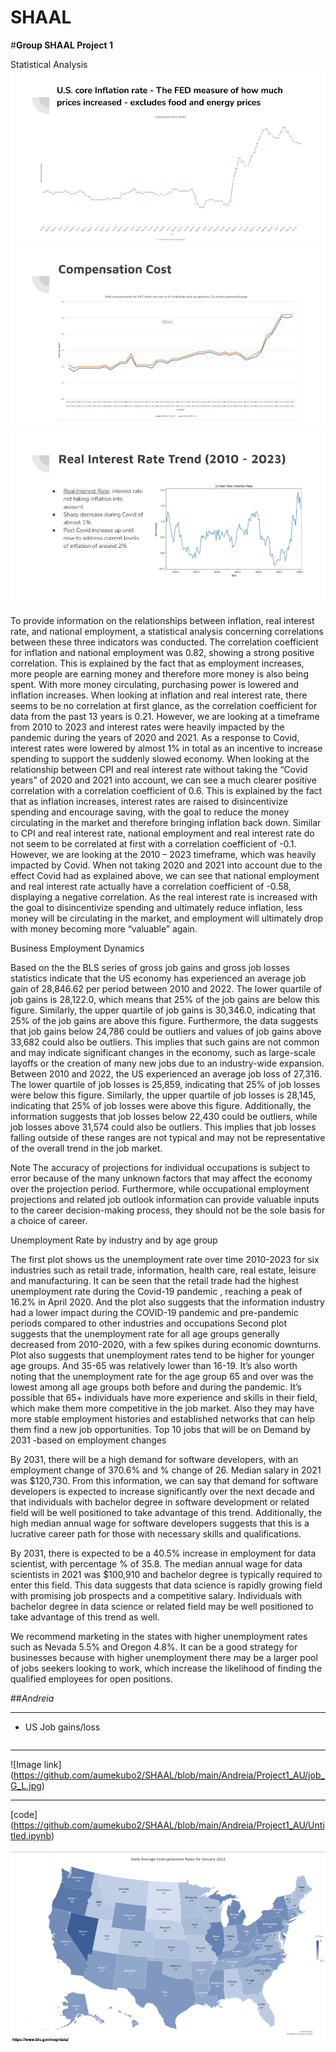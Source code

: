 # SHAAL
#**Group SHAAL Project 1**

Statistical Analysis
![Alt Text](https://github.com/aumekubo2/SHAAL/blob/main/Economic%20Analysis%20Slides/Project1.jpg)
![Alt Text](https://github.com/aumekubo2/SHAAL/blob/main/Economic%20Analysis%20Slides/Project1%20(1).jpg)
![Alt Text](https://github.com/aumekubo2/SHAAL/blob/main/Economic%20Analysis%20Slides/Project1%20(2).jpg)

To provide information on the relationships between inflation, real interest rate, and national employment, a statistical analysis concerning correlations between these three indicators was conducted. 
The correlation coefficient for inflation and national employment was 0.82, showing a strong positive correlation. This is explained by the fact that as employment increases, more people are earning money and therefore more money is also being spent. With more money circulating, purchasing power is lowered and inflation increases. 
When looking at inflation and real interest rate, there seems to be no correlation at first glance, as the correlation coefficient for data from the past 13 years is 0.21. However, we are looking at a timeframe from 2010 to 2023 and interest rates were heavily impacted by the pandemic during the years of 2020 and 2021. As a response to Covid, interest rates were lowered by almost 1% in total as an incentive to increase spending to support the suddenly slowed economy. When looking at the relationship between CPI and real interest rate without taking the “Covid years” of 2020 and 2021 into account, we can see a much clearer positive correlation with a correlation coefficient of 0.6. This is explained by the fact that as inflation increases, interest rates are raised to disincentivize spending and encourage saving, with the goal to reduce the money circulating in the market and therefore bringing inflation back down. 
Similar to CPI and real interest rate, national employment and real interest rate do not seem to be correlated at first with a correlation coefficient of -0.1. However, we are looking at the 2010 – 2023 timeframe, which was heavily impacted by Covid. When not taking 2020 and 2021 into account due to the effect Covid had as explained above, we can see that national employment and real interest rate actually have a correlation coefficient of -0.58, displaying a negative correlation. As the real interest rate is increased with the goal to disincentivize spending and ultimately reduce inflation, less money will be circulating in the market, and employment will ultimately drop with money becoming more “valuable” again. 

Business Employment Dynamics

Based on the the BLS series of gross job gains and gross job losses statistics indicate that the US economy has experienced an average job gain of 28,846.62 per period between 2010 and 2022. The lower quartile of job gains is 28,122.0, which means that 25% of the job gains are below this figure. Similarly, the upper quartile of job gains is 30,346.0, indicating that 25% of the job gains are above this figure.
Furthermore, the data suggests that job gains below 24,786 could be outliers and values of job gains above 33,682 could also be outliers. This implies that such gains are not common and may indicate significant changes in the economy, such as large-scale layoffs or the creation of many new jobs due to an industry-wide expansion.
Between 2010 and 2022, the US experienced an average job loss of 27,316. The lower quartile of job losses is 25,859, indicating that 25% of job losses were below this figure. Similarly, the upper quartile of job losses is 28,145, indicating that 25% of job losses were above this figure.
Additionally, the information suggests that job losses below 22,430 could be outliers, while job losses above 31,574 could also be outliers. This implies that job losses falling outside of these ranges are not typical and may not be representative of the overall trend in the job market.

Note
The accuracy of projections for individual occupations is subject to error because of the many unknown factors that may affect the economy over the projection period. Furthermore, while occupational employment projections and related job outlook information can provide valuable inputs to the career decision-making process, 
they should not be the sole basis for a choice of career.

Unemployment Rate by industry and by age group

The first plot shows us the unemployment rate over time 2010-2023 for six industries such as retail trade, information, health care, real estate, leisure and manufacturing. It can be seen that the retail trade had the highest unemployment rate during the Covid-19 pandemic , reaching a peak of 16.2% in April 2020. And the plot also  suggests that the information industry had a lower impact during the COVID-19 pandemic and pre-pandemic periods compared to other industries and occupations
Second plot suggests that the unemployment rate for all age groups generally decreased from 2010-2020, with a few spikes during economic downturns. Plot also suggests that unemployment rates tend to be higher for younger age groups. And 35-65 was relatively lower than 16-19. It’s also worth noting that the unemployment rate for the age group 65 and over was the lowest among all age groups both before and during the pandemic. It’s possible that 65+ individuals have more experience and skills in their field, which make them more competitive in the job market. Also they may have more stable employment histories and established networks that can help them find a new job opportunities. 
Top 10 jobs that will be on Demand by 2031 -based on employment changes

By 2031, there will be a high demand for software developers, with an employment change of 370.6% and % change of 26. Median salary in 2021 was $120,730. From this information, we can say that demand for software developers is expected to increase significantly over the next decade and that individuals with bachelor degree in software development or related field will be well positioned to take advantage of this trend. Additionally, the high median annual wage for software developers suggests that this is a lucrative career path for those with necessary skills and qualifications. 

By 2031, there is expected to be a 40.5% increase in employment for data scientist, with percentage % of 35.8. The median annual wage for data scientists in 2021 was $100,910 and bachelor degree is typically required to enter this field. This data suggests that data science is rapidly growing field with promising job prospects and a competitive salary. Individuals with bachelor degree in data science or related field may be well positioned to take advantage of this trend as well. 


We recommend marketing in the states with higher unemployment rates such as Nevada 5.5% and Oregon 4.8%. It can be a good strategy for businesses because with higher unemployment there may be a larger pool of jobs seekers looking to work, which increase the likelihood of finding the qualified employees for open positions. 






##_Andreia_

-------------
- US Job gains/loss

```python
```

-----


![Image link] (https://github.com/aumekubo2/SHAAL/blob/main/Andreia/Project1_AU/job_G_L.jpg)

-----
[code] (https://github.com/aumekubo2/SHAAL/blob/main/Andreia/Project1_AU/Untitled.ipynb)

![Alt Text](https://github.com/aumekubo2/SHAAL/blob/main/Screenshot%202023-03-26%20at%208.33.23%20PM.png)

